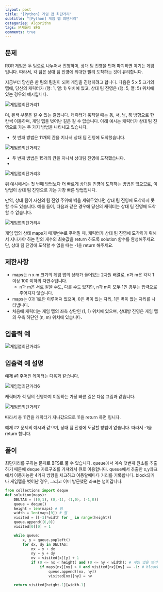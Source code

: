 ```yaml
---
layout: post
title: "[Python] 게임 맵 최단거리"
subtitle: "[Python] 게임 맵 최단거리"
categories: Algorithm
tags: 문제풀이 BFS
comments: true
---
```


## 문제

ROR 게임은 두 팀으로 나누어서 진행하며, 상대 팀 진영을 먼저 파괴하면 이기는 게임입니다. 따라서, 각 팀은 상대 팀 진영에 최대한 빨리 도착하는 것이 유리합니다.

지금부터 당신은 한 팀의 팀원이 되어 게임을 진행하려고 합니다. 다음은 5 x 5 크기의 맵에, 당신의 캐릭터가 (행: 1, 열: 1) 위치에 있고, 상대 팀 진영은 (행: 5, 열: 5) 위치에 있는 경우의 예시입니다.

![게임맵최단거리1](https://bernard-choi.github.io/assets/img/post_img/게임맵최단거리1.jpg)

며, 흰색 부분은 갈 수 있는 길입니다. 캐릭터가 움직일 때는 동, 서, 남, 북 방향으로 한 칸씩 이동하며, 게임 맵을 벗어난 길은 갈 수 없습니다.
아래 예시는 캐릭터가 상대 팀 진영으로 가는 두 가지 방법을 나타내고 있습니다.

- 첫 번째 방법은 11개의 칸을 지나서 상대 팀 진영에 도착했습니다.

![게임맵최단거리2](https://bernard-choi.github.io/assets/img/post_img/게임맵최단거리2.jpg)

- 두 번째 방법은 15개의 칸을 지나서 상대팀 진영에 도착했습니다.
-
![게임맵최단거리3](https://bernard-choi.github.io/assets/img/post_img/게임맵최단거리2.jpg)

위 예시에서는 첫 번째 방법보다 더 빠르게 상대팀 진영에 도착하는 방법은 없으므로, 이 방법이 상대 팀 진영으로 가는 가장 빠른 방법입니다.

만약, 상대 팀이 자신의 팀 진영 주위에 벽을 세워두었다면 상대 팀 진영에 도착하지 못할 수도 있습니다. 예를 들어, 다음과 같은 경우에 당신의 캐릭터는 상대 팀 진영에 도착할 수 없습니다.

![게임맵최단거리4](https://bernard-choi.github.io/assets/img/post_img/게임맵최단거리3.jpg)

게임 맵의 상태 maps가 매개변수로 주어질 때, 캐릭터가 상대 팀 진영에 도착하기 위해서 지나가야 하는 칸의 개수의 최솟값을 return 하도록 solution 함수를 완성해주세요. 단, 상대 팀 진영에 도착할 수 없을 때는 -1을 return 해주세요.


## 제한사항

- maps는 n x m 크기의 게임 맵의 상태가 들어있는 2차원 배열로, n과 m은 각각 1 이상 100 이하의 자연수입니다.
    - n과 m은 서로 같을 수도, 다를 수도 있지만, n과 m이 모두 1인 경우는 입력으로 주어지지 않습니다.
- maps는 0과 1로만 이루어져 있으며, 0은 벽이 있는 자리, 1은 벽이 없는 자리를 나타냅니다.
- 처음에 캐릭터는 게임 맵의 좌측 상단인 (1, 1) 위치에 있으며, 상대방 진영은 게임 맵의 우측 하단인 (n, m) 위치에 있습니다.



## 입출력 예

![게임맵최단거리5](https://bernard-choi.github.io/assets/img/post_img/게임맵최단거리4.jpg)

## 입출력 예 설명

예제 #1
주어진 데이터는 다음과 같습니다.

![게임맵최단거리6](https://bernard-choi.github.io/assets/img/post_img/게임맵최단거리5.jpg)

캐릭터가 적 팀의 진영까지 이동하는 가장 빠른 길은 다음 그림과 같습니다.

![게임맵최단거리7](https://bernard-choi.github.io/assets/img/post_img/게임맵최단거리6.jpg)

따라서 총 11칸을 캐릭터가 지나갔으므로 11을 return 하면 됩니다.


예제 #2
문제의 예시와 같으며, 상대 팀 진영에 도달할 방법이 없습니다. 따라서 -1을 return 합니다.



## 풀이

최단거리를 구하는 문제로 BFS로 풀 수 있습니다. queue에서 계속 첫번째 원소를 추출하기 때문에 deque 자료구조를 가져와서 큐로 이용합니다. queue에서 추출한 x,y좌표에서 이동가능한 4가지 방향을 체크하고 이동할때마다 거리를 기록합니다. block되거나 게임맵을 벗어난 경우, 그리고 이미 방문했던 좌표는 넘어갑니다.

```python
from collections import deque
def solution(maps):
    DELTAS = [(0,1), (0,-1), (1,0), (-1,0)]
    queue = deque()
    height = len(maps) # 행
    width = len(maps[0]) # 열
    visited = [[-1]*width for _ in range(height)]
    queue.append((0,0))
    visited[0][0] = 1

    while queue:
        x, y = queue.popleft()
        for dx, dy in DELTAS:
            nx = x + dx
            ny = y + dy
            nv = visited[x][y] + 1
            if (0 <= nx < height) and (0 <= ny < width): # 게임 맵을 벗어난 경우
                if maps[nx][ny] > 0 and visited[nx][ny] == -1: # bloack되거나 이미 방문한 경우에는
                    queue.append([nx, ny])
                    visited[nx][ny] = nv

    return visited[height-1][width-1]
```
